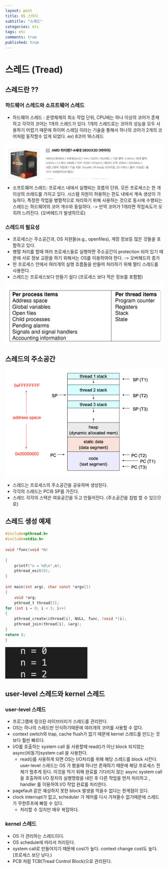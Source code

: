 ```yaml
---
layout: post
title: OS 스터디
subtitle: "스레드"
categories: etc
tags: etc
comments: true
published: true
---
```

# 스레드 (Tread)
## 스레드란 ??
### 하드웨어 스레드와 소프트웨어 스레드
- 하드웨어 스레드 : 운영체제의 최소 작업 단위, CPU에는 하나 이상의 코어가 존재하고 각각의 코어는 1개의 스레드가 있다. 1개의 스레드로는 코어의 성능을 모두 사용하기 어렵기 때문에 하이퍼 스레딩 이라는 기술을 통해서 하나의 코어가 2개의 코어처럼 동작할수 있게 되었다. ex) 8코어 16스레드   

![thread1](/assets/thread1.png)

- 소프트웨어 스레드: 프로세스 내에서 실행되는 흐름의 단위. 모든 프로세스는 한 개 이상의 쓰레드를 가지고 있다.  시스템 자원이 허용하는 한도 내에서 계속 생성이 가능하다. 특정한 작업을 병렬적으로 처리하기 위해 사용하는 것으로 동시에 수행되는 스레드는 하드웨어의 코어 개수와 동일하다. -> 만약 코어가 1개라면 작업속도가 오히려 느려진다. (오버헤드가 발생하므로)
### 스레드의 필요성
- 프로세스는 주소공간과, OS 자원들(e.g., openfiles), 계정 정보등 많은 것들을 포함하고 있다.
- 병렬 처리를 할때 여러 프로세스들로 실행하면 주소공간이 protection 되어 있기 때문에 서로 정보 교환을 하기 위해서는 OS를 이용하여야 한다. -> 오버헤드의 증가
- 한 프로세스 안에서 여러개의 실행 흐름들을 만들어 처리하기 위해 멀티 스레드를 사용한다.  
- 스레드는 프로세스보다 만들기 쉽다 (프로세스 보다 적은 정보를 포함함)  

![thread3](/assets/thread3.png)

## 스레드의 주소공간   

![thread4](/assets/thread4.png)
- 스레드는 프로세스의 주소공간을 공유하며 생성된다.
- 각각의 스레드는 PC와 SP를 가진다.
- 스레드 각각의 스택은 여유공간을 두고 만들어진다. (주소공간을 침범 할 수 있으므로)  
## 스레드 생성 예제   

```c
#include<pthread.h>
#include<stdio.h>

void *func(void *n)

{
	printf("n = %d\n",n);
	pthread_exit(0);
}

int main(int argc, char const *argv[])
{
	void *arg;
	pthread_t thread[3];
for (int i = 0; i < 3; i++)
{
	pthread_create(&thread[i], NULL, func, (void *)i);
	pthread_join(thread[i], &arg);
}
return 0;
}
```

![thread5](/assets/thread5.png)

## user-level 스레드와 kernel 스레드
### user-level 스레드
- 프로그램에 링크된 라이브러리가 스레드를 관리한다. 
- OS는 하나의 스레드만 인식하기때문에 여러개의 코어를 사용할 수 없다. 
- context switch와 trap, cache flush가 없기 때문에 kernel 스레드를 만드는 것보다 훨씬 빠르다.
- I/O를 호출하는 system call 을 사용할때 read()가 아닌 block 되지않는 async(비동기)system call 을 사용한다.
	- read()를 사용하게 되면 OS는 I/O처리를 위해 해당 스레드를 block 시킨다. user-level 스레드는 OS 가 봤을때 하나만 존재하기 때문에 해당 프로세스 전체가 멈추게 된다. 이것을 막기 위해 완료를 기다리지 않는 async system call을 호출하여 I/O 장치의 실행명령을 내린 후  다른 작업을 먼저 처리하고 , handler 를 이용하여  I/O 작업 완료를 처리한다. 
- pagefault 같은 예상하지 못한 block 발생을 막을수 없다는 한계점이 있다. 
- clock interrupt가 없고, scheduler 가 제어를 다시 가져올수 없기때문에 스레드가 무한루프에 빠질 수 있다. 
	- 처리할 수 있지만 매우 복잡하다.  

### kernel 스레드
- OS 가 관리하는 스레드이다.
- OS schedule에 따라서 처리된다.
- system call로 만들어지기 때문에 cost가 높다.  context change cost도 높다. (프로세스 보단 낮다.)
- PCB 처럼 TCB(Tread Control Block)으로 관리된다. 